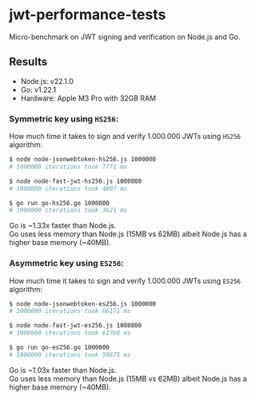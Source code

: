 # jwt-performance-tests

Micro-benchmark on JWT signing and verification on Node.js and Go.

## Results

- Node.js: v22.1.0
- Go: v1.22.1
- Hardware: Apple M3 Pro with 32GB RAM

### Symmetric key using `HS256`:

How much time it takes to sign and verify 1.000.000 JWTs using `HS256` algorithm:

```bash
$ node node-jsonwebtoken-hs256.js 1000000
# 1000000 iterations took 7771 ms

$ node node-fast-jwt-hs256.js 1000000
# 1000000 iterations took 4807 ms

$ go run go-hs256.go 1000000
# 1000000 iterations took 3621 ms
```

Go is ~1.33x faster than Node.js.   
Go uses less memory than Node.js (15MB vs 62MB) albeit Node.js has a higher base memory (~40MB).

### Asymmetric key using `ES256`:

How much time it takes to sign and verify 1.000.000 JWTs using `ES256` algorithm:

```bash
$ node node-jsonwebtoken-es256.js 1000000
# 1000000 iterations took 66171 ms

$ node node-fast-jwt-es256.js 1000000
# 1000000 iterations took 61768 ms

$ go run go-es256.go 1000000
# 1000000 iterations took 59875 ms
```

Go is ~1.03x faster than Node.js.   
Go uses less memory than Node.js (15MB vs 62MB) albeit Node.js has a higher base memory (~40MB).
